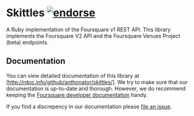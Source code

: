 # Skittles [![endorse](http://api.coderwall.com/anthonator/endorsecount.png)](http://coderwall.com/anthonator)

A Ruby implementation of the Foursquare v1 REST API. This library implements the Foursquare V2 API and the Foursquare Venues Project (beta) endpoints.

## Documentation

You can view detailed documentation of this library at [http://rdoc.info/github/anthonator/skittles/]. We try to make sure that our documentation is up-to-date and thorough. However, we do recommend keeping the [Foursquare developer documentation](https://developer.foursquare.com/docs/) handy.

If you find a discrepency in our documentation please [file an issue](https://github.com/anthonator/skittles/issues/new).
